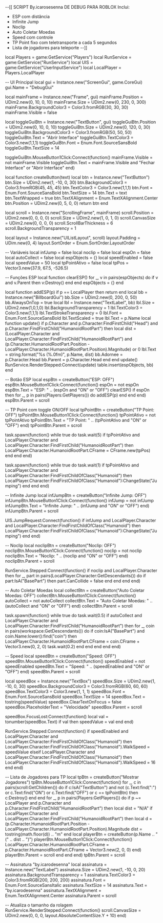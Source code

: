 --[[ SCRIPT By.icarosesenna DE DEBUG PARA ROBLOX
Inclui:
- ESP com distância
- Infinite Jump
- Noclip
- Auto Coletar Moedas
- Speed com controle
- TP Point fixo com teletransporte a cada 5 segundos
- Lista de jogadores para teleporte
--]]

local Players = game:GetService("Players")
local RunService = game:GetService("RunService")
local UIS = game:GetService("UserInputService")
local LocalPlayer = Players.LocalPlayer

-- UI Principal
local gui = Instance.new("ScreenGui", game.CoreGui)
gui.Name = "DebugGui"

local mainFrame = Instance.new("Frame", gui)
mainFrame.Position = UDim2.new(0, 10, 0, 10)
mainFrame.Size = UDim2.new(0, 230, 0, 300)
mainFrame.BackgroundColor3 = Color3.fromRGB(30, 30, 30)
mainFrame.Visible = false

local toggleGuiBtn = Instance.new("TextButton", gui)
toggleGuiBtn.Position = UDim2.new(0, 10, 0, 10)
toggleGuiBtn.Size = UDim2.new(0, 120, 0, 30)
toggleGuiBtn.BackgroundColor3 = Color3.fromRGB(50, 50, 50)
toggleGuiBtn.Text = "Abrir Interface"
toggleGuiBtn.TextColor3 = Color3.new(1,1,1)
toggleGuiBtn.Font = Enum.Font.SourceSansBold
toggleGuiBtn.TextSize = 14

toggleGuiBtn.MouseButton1Click:Connect(function()
	mainFrame.Visible = not mainFrame.Visible
	toggleGuiBtn.Text = mainFrame.Visible and "Fechar Interface" or "Abrir Interface"
end)

local function createButton(text)
	local btn = Instance.new("TextButton")
	btn.Size = UDim2.new(1, -10, 0, 30)
	btn.BackgroundColor3 = Color3.fromRGB(45, 45, 45)
	btn.TextColor3 = Color3.new(1,1,1)
	btn.Font = Enum.Font.SourceSansBold
	btn.TextSize = 14
	btn.Text = text
	btn.TextWrapped = true
	btn.TextXAlignment = Enum.TextXAlignment.Center
	btn.Position = UDim2.new(0, 5, 0, 0)
	return btn
end

local scroll = Instance.new("ScrollingFrame", mainFrame)
scroll.Position = UDim2.new(0, 0, 0, 0)
scroll.Size = UDim2.new(1, 0, 1, 0)
scroll.CanvasSize = UDim2.new(0, 0, 0, 0)
scroll.ScrollBarThickness = 6
scroll.BackgroundTransparency = 1

local layout = Instance.new("UIListLayout", scroll)
layout.Padding = UDim.new(0, 4)
layout.SortOrder = Enum.SortOrder.LayoutOrder

-- Variáveis
local infJump = false
local noclip = false
local espOn = false
local autoCollect = false
local espObjects = {}
local speedEnabled = false
local speedValue = 50
local tpPointAtivo = false
local tpPos = Vector3.new(37.9, 67.5, -526.5)

-- Funções ESP
local function clearESP()
	for _, v in pairs(espObjects) do
		if v and v.Parent then v:Destroy() end
	end
	espObjects = {}
end

local function addESP(p)
	if p == LocalPlayer then return end
	local bb = Instance.new("BillboardGui")
	bb.Size = UDim2.new(0, 200, 0, 50)
	bb.AlwaysOnTop = true
	local lbl = Instance.new("TextLabel", bb)
	lbl.Size = UDim2.new(1,0,1,0)
	lbl.BackgroundTransparency = 1
	lbl.TextColor3 = Color3.new(1,1,1)
	lbl.TextStrokeTransparency = 0
	lbl.Font = Enum.Font.SourceSansBold
	lbl.TextScaled = true
	lbl.Text = p.Name
	local function update()
		if p.Character and p.Character:FindFirstChild("Head") and p.Character:FindFirstChild("HumanoidRootPart") then
			local dist = (LocalPlayer.Character and LocalPlayer.Character:FindFirstChild("HumanoidRootPart") and (p.Character.HumanoidRootPart.Position - LocalPlayer.Character.HumanoidRootPart.Position).Magnitude) or 0
			lbl.Text = string.format("%s (%.0fm)", p.Name, dist)
			bb.Adornee = p.Character.Head
			bb.Parent = p.Character.Head
		end
	end
	update()
	RunService.RenderStepped:Connect(update)
	table.insert(espObjects, bb)
end

-- Botão ESP
local espBtn = createButton("ESP: OFF")
espBtn.MouseButton1Click:Connect(function()
	espOn = not espOn
	espBtn.Text = "ESP: " .. (espOn and "ON" or "OFF")
	clearESP()
	if espOn then
		for _, p in pairs(Players:GetPlayers()) do
			addESP(p)
		end
	end
end)
espBtn.Parent = scroll

-- TP Point com toggle ON/OFF
local tpPointBtn = createButton("TP Point: OFF")
tpPointBtn.MouseButton1Click:Connect(function()
	tpPointAtivo = not tpPointAtivo
	tpPointBtn.Text = "TP Point: " .. (tpPointAtivo and "ON" or "OFF")
end)
tpPointBtn.Parent = scroll

task.spawn(function()
	while true do
		task.wait(5)
		if tpPointAtivo and LocalPlayer.Character and LocalPlayer.Character:FindFirstChild("HumanoidRootPart") then
			LocalPlayer.Character.HumanoidRootPart.CFrame = CFrame.new(tpPos)
		end
	end
end)

task.spawn(function()
	while true do
		task.wait(1)
		if tpPointAtivo and LocalPlayer.Character and LocalPlayer.Character:FindFirstChildOfClass("Humanoid") then
			LocalPlayer.Character:FindFirstChildOfClass("Humanoid"):ChangeState("Jumping")
		end
	end
end)

-- Infinite Jump
local infJumpBtn = createButton("Infinite Jump: OFF")
infJumpBtn.MouseButton1Click:Connect(function()
	infJump = not infJump
	infJumpBtn.Text = "Infinite Jump: " .. (infJump and "ON" or "OFF")
end)
infJumpBtn.Parent = scroll

UIS.JumpRequest:Connect(function()
	if infJump and LocalPlayer.Character and LocalPlayer.Character:FindFirstChildOfClass("Humanoid") then
		LocalPlayer.Character:FindFirstChildOfClass("Humanoid"):ChangeState("Jumping")
	end
end)

-- Noclip
local noclipBtn = createButton("Noclip: OFF")
noclipBtn.MouseButton1Click:Connect(function()
	noclip = not noclip
	noclipBtn.Text = "Noclip: " .. (noclip and "ON" or "OFF")
end)
noclipBtn.Parent = scroll

RunService.Stepped:Connect(function()
	if noclip and LocalPlayer.Character then
		for _, part in pairs(LocalPlayer.Character:GetDescendants()) do
			if part:IsA("BasePart") then
				part.CanCollide = false
			end
		end
	end
end)

-- Auto Coletar Moedas
local collectBtn = createButton("Auto Coletar Moedas: OFF")
collectBtn.MouseButton1Click:Connect(function()
	autoCollect = not autoCollect
	collectBtn.Text = "Auto Coletar Moedas: " .. (autoCollect and "ON" or "OFF")
end)
collectBtn.Parent = scroll

task.spawn(function()
	while true do
		task.wait(0.5)
		if autoCollect and LocalPlayer.Character and LocalPlayer.Character:FindFirstChild("HumanoidRootPart") then
			for _, coin in pairs(workspace:GetDescendants()) do
				if coin:IsA("BasePart") and coin.Name:lower():find("coin") then
					LocalPlayer.Character.HumanoidRootPart.CFrame = coin.CFrame + Vector3.new(0, 2, 0)
					task.wait(0.2)
				end
			end
		end
	end
end)

-- Speed
local speedBtn = createButton("Speed: OFF")
speedBtn.MouseButton1Click:Connect(function()
	speedEnabled = not speedEnabled
	speedBtn.Text = "Speed: " .. (speedEnabled and "ON" or "OFF")
end)
speedBtn.Parent = scroll

local speedBox = Instance.new("TextBox")
speedBox.Size = UDim2.new(1, -10, 0, 30)
speedBox.BackgroundColor3 = Color3.fromRGB(60, 60, 60)
speedBox.TextColor3 = Color3.new(1, 1, 1)
speedBox.Font = Enum.Font.SourceSansBold
speedBox.TextSize = 14
speedBox.Text = tostring(speedValue)
speedBox.ClearTextOnFocus = false
speedBox.PlaceholderText = "Velocidade"
speedBox.Parent = scroll

speedBox.FocusLost:Connect(function()
	local val = tonumber(speedBox.Text)
	if val then
		speedValue = val
	end
end)

RunService.Stepped:Connect(function()
	if speedEnabled and LocalPlayer.Character and LocalPlayer.Character:FindFirstChildOfClass("Humanoid") then
		LocalPlayer.Character:FindFirstChildOfClass("Humanoid").WalkSpeed = speedValue
	elseif LocalPlayer.Character and LocalPlayer.Character:FindFirstChildOfClass("Humanoid") then
		LocalPlayer.Character:FindFirstChildOfClass("Humanoid").WalkSpeed = 16
	end
end)

-- Lista de Jogadores para TP
local tpBtn = createButton("Mostrar Jogadores")
tpBtn.MouseButton1Click:Connect(function()
	for _, c in pairs(scroll:GetChildren()) do
		if c:IsA("TextButton") and not (c.Text:find(":") or c.Text:find("ON") or c.Text:find("OFF") or c == tpPointBtn) then
			c:Destroy()
		end
	end
	for _, p in pairs(Players:GetPlayers()) do
		if p ~= LocalPlayer and p.Character and p.Character:FindFirstChild("HumanoidRootPart") then
			local dist = "N/A"
			if LocalPlayer.Character and LocalPlayer.Character:FindFirstChild("HumanoidRootPart") then
				local d = (p.Character.HumanoidRootPart.Position - LocalPlayer.Character.HumanoidRootPart.Position).Magnitude
				dist = tostring(math.floor(d)) .. "m"
			end
			local playerBtn = createButton(p.Name .. " (" .. dist .. ")")
			playerBtn.MouseButton1Click:Connect(function()
				LocalPlayer.Character.HumanoidRootPart.CFrame = p.Character.HumanoidRootPart.CFrame + Vector3.new(2, 0, 0)
			end)
			playerBtn.Parent = scroll
		end
	end
end)
tpBtn.Parent = scroll

-- Assinatura "by.icarodesenna"
local assinatura = Instance.new("TextLabel")
assinatura.Size = UDim2.new(1, -10, 0, 20)
assinatura.BackgroundTransparency = 1
assinatura.TextColor3 = Color3.fromRGB(200, 200, 200)
assinatura.Font = Enum.Font.SourceSansItalic
assinatura.TextSize = 14
assinatura.Text = "by.icarodesenna"
assinatura.TextXAlignment = Enum.TextXAlignment.Center
assinatura.Parent = scroll

-- Atualiza o tamanho da rolagem
RunService.RenderStepped:Connect(function()
	scroll.CanvasSize = UDim2.new(0, 0, 0, layout.AbsoluteContentSize.Y + 10)
end)
